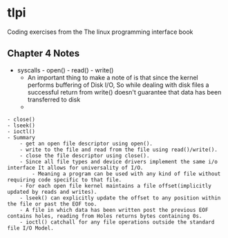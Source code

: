 # tlpi
Coding exercises from the The linux programming interface book


## Chapter 4 Notes
   - syscalls
	- open()
	- read()
	- write()
		- An important thing to make a note of is that since the kernel performs buffering of Disk I/O, So while dealing with disk files a successful return from write() doesn't guarantee that data has been transferred to disk
		-  
	- close()
	- lseek()
	- ioctl()
	- Summary
		- get an open file descriptor using open().
		- write to the file and read from the file using read()/write().
		- close the file descriptor using close().
		- Since all file types and device drivers implement the same i/o interface It allows for universality of I/O.
			- Meaning a program can be used with any kind of file without requiring code specific to that file.
		- For each open file kernel maintains a file offset(implicitly updated by reads and writes).
		- lseek() can explicitly update the offset to any position within the file or past the EOF too.
		- A file in which data has been written post the previous EOF contains holes, reading from Holes returns bytes containing 0s.
		- ioctl() catchall for any file operations outside the standard file I/O Model. 
